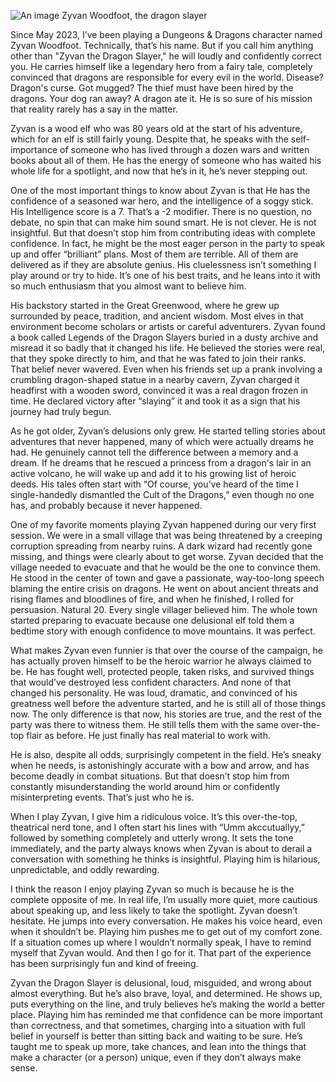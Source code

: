 ![An image Zyvan Woodfoot, the dragon slayer](/img/banners/zyvan_banner.png "Banner")

Since May 2023, I’ve been playing a Dungeons & Dragons character named Zyvan Woodfoot. Technically, that’s his name. But if you call him anything other than "Zyvan the Dragon Slayer," he will loudly and confidently correct you. He carries himself like a legendary hero from a fairy tale, completely convinced that dragons are responsible for every evil in the world. Disease? Dragon's curse. Got mugged? The thief must have been hired by the dragons. Your dog ran away? A dragon ate it. He is so sure of his mission that reality rarely has a say in the matter. 

Zyvan is a wood elf who was 80 years old at the start of his adventure, which for an elf is still fairly young. Despite that, he speaks with the self-importance of someone who has lived through a dozen wars and written books about all of them. He has the energy of someone who has waited his whole life for a spotlight, and now that he’s in it, he’s never stepping out.

One of the most important things to know about Zyvan is that He has the confidence of a seasoned war hero, and the intelligence of a soggy stick. His Intelligence score is a 7. That’s a -2 modifier. There is no question, no debate, no spin that can make him sound smart. He is not clever. He is not insightful. But that doesn’t stop him from contributing ideas with complete confidence. In fact, he might be the most eager person in the party to speak up and offer “brilliant” plans. Most of them are terrible. All of them are delivered as if they are absolute genius. His cluelessness isn’t something I play around or try to hide. It’s one of his best traits, and he leans into it with so much enthusiasm that you almost want to believe him.

His backstory started in the Great Greenwood, where he grew up surrounded by peace, tradition, and ancient wisdom. Most elves in that environment become scholars or artists or careful adventurers. Zyvan found a book called Legends of the Dragon Slayers buried in a dusty archive and misread it so badly that it changed his life. He believed the stories were real, that they spoke directly to him, and that he was fated to join their ranks. That belief never wavered. Even when his friends set up a prank involving a crumbling dragon-shaped statue in a nearby cavern, Zyvan charged it headfirst with a wooden sword, convinced it was a real dragon frozen in time. He declared victory after “slaying” it and took it as a sign that his journey had truly begun.

As he got older, Zyvan’s delusions only grew. He started telling stories about adventures that never happened, many of which were actually dreams he had. He genuinely cannot tell the difference between a memory and a dream. If he dreams that he rescued a princess from a dragon's lair in an active volcano, he will wake up and add it to his growing list of heroic deeds. His tales often start with “Of course, you’ve heard of the time I single-handedly dismantled the Cult of the Dragons,” even though no one has, and probably because it never happened.

One of my favorite moments playing Zyvan happened during our very first session. We were in a small village that was being threatened by a creeping corruption spreading from nearby ruins. A dark wizard had recently gone missing, and things were clearly about to get worse. Zyvan decided that the village needed to evacuate and that he would be the one to convince them. He stood in the center of town and gave a passionate, way-too-long speech blaming the entire crisis on dragons. He went on about ancient threats and rising flames and bloodlines of fire, and when he finished, I rolled for persuasion. Natural 20. Every single villager believed him. The whole town started preparing to evacuate because one delusional elf told them a bedtime story with enough confidence to move mountains. It was perfect.

What makes Zyvan even funnier is that over the course of the campaign, he has actually proven himself to be the heroic warrior he always claimed to be. He has fought well, protected people, taken risks, and survived things that would’ve destroyed less confident characters. And none of that changed his personality. He was loud, dramatic, and convinced of his greatness well before the adventure started, and he is still all of those things now. The only difference is that now, his stories are true, and the rest of the party was there to witness them. He still tells them with the same over-the-top flair as before. He just finally has real material to work with.

He is also, despite all odds, surprisingly competent in the field. He’s sneaky when he needs, is astonishingly accurate with a bow and arrow, and has become deadly in combat situations. But that doesn’t stop him from constantly misunderstanding the world around him or confidently misinterpreting events. That’s just who he is.

When I play Zyvan, I give him a ridiculous voice. It’s this over-the-top, theatrical nerd tone, and I often start his lines with “Umm akccutuallyy,” followed by something completely and utterly wrong. It sets the tone immediately, and the party always knows when Zyvan is about to derail a conversation with something he thinks is insightful. Playing him is hilarious, unpredictable, and oddly rewarding.

I think the reason I enjoy playing Zyvan so much is because he is the complete opposite of me. In real life, I’m usually more quiet, more cautious about speaking up, and less likely to take the spotlight. Zyvan doesn’t hesitate. He jumps into every conversation. He makes his voice heard, even when it shouldn’t be. Playing him pushes me to get out of my comfort zone. If a situation comes up where I wouldn’t normally speak, I have to remind myself that Zyvan would. And then I go for it. That part of the experience has been surprisingly fun and kind of freeing.

Zyvan the Dragon Slayer is delusional, loud, misguided, and wrong about almost everything. But he’s also brave, loyal, and determined. He shows up, puts everything on the line, and truly believes he’s making the world a better place. Playing him has reminded me that confidence can be more important than correctness, and that sometimes, charging into a situation with full belief in yourself is better than sitting back and waiting to be sure. He’s taught me to speak up more, take chances, and lean into the things that make a character (or a person) unique, even if they don’t always make sense.